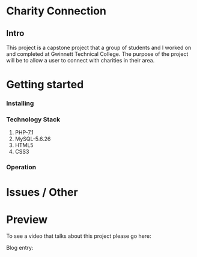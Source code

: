 # Charity Connection
## Intro
  
  This project is a capstone project that a group of students and I worked on and completed at Gwinnett Technical College. The purpose of the project will be to allow a user to connect with charities in their area. 



# Getting started
### Installing

### Technology Stack

1. PHP-7.1
2. MySQL-5.6.26
3. HTML5
4. CSS3

### Operation


# Issues / Other



# Preview

To see a video that talks about this project please go here:

Blog entry: